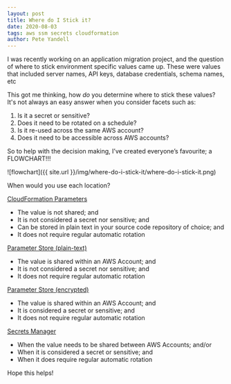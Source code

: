 ```yaml
---
layout: post
title: Where do I Stick it?
date: 2020-08-03
tags: aws ssm secrets cloudformation
author: Pete Yandell
---
```


<!--markdownlint-disable MD036 -->

I was recently working on an application migration project, and the question of where to stick environment specific values came up. These were values that included server names, API keys, database credentials, schema names, etc

This got me thinking, how *do* you determine where to stick these values? It's not always an easy answer when you consider facets such as:

1. Is it a secret or sensitive?
2. Does it need to be rotated on a schedule?
3. Is it re-used across the same AWS account?
4. Does it need to be accessible across AWS accounts?

So to help with the decision making, I’ve created everyone’s favourite; a FLOWCHART!!!

![flowchart]({{ site.url }}/img/where-do-i-stick-it/where-do-i-stick-it.png)

When would you use each location?

[CloudFormation Parameters](https://docs.aws.amazon.com/AWSCloudFormation/latest/UserGuide/parameters-section-structure.html)

* The value is not shared; and
* It is not considered a secret nor sensitive; and
* Can be stored in plain text in your source code repository of choice; and
* It does not require regular automatic rotation

[Parameter Store (plain-text)](https://docs.aws.amazon.com/systems-manager/latest/userguide/systems-manager-parameter-store.html)

* The value is shared within an AWS Account; and
* It is not considered a secret nor sensitive; and
* It does not require regular automatic rotation

[Parameter Store (encrypted)](https://docs.aws.amazon.com/systems-manager/latest/userguide/sysman-paramstore-securestring.html)

* The value is shared within an AWS Account; and
* It is considered a secret or sensitive; and
* It does not require regular automatic rotation

[Secrets Manager](https://docs.aws.amazon.com/secretsmanager/latest/userguide/intro.html)

* When the value needs to be shared between AWS Accounts; and/or
* When it is considered a secret or sensitive; and
* When it does require regular automatic rotation

Hope this helps!
